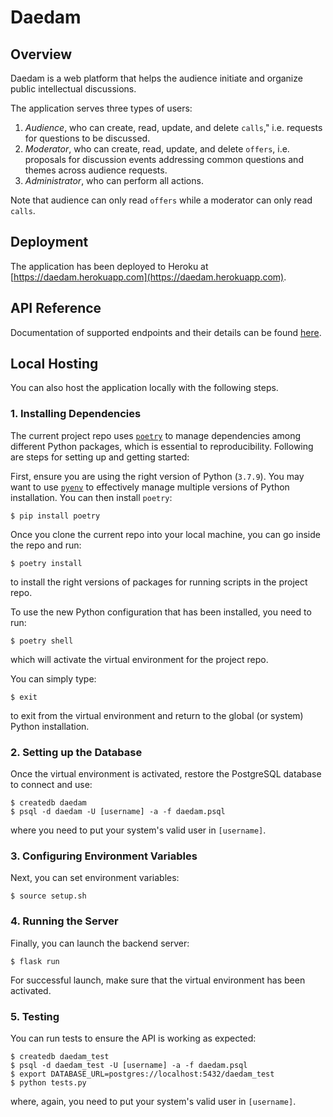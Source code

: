 # Daedam

## Overview

Daedam is a web platform that helps the audience initiate and organize public intellectual discussions.

The application serves three types of users:

1. *Audience*, who can create, read, update, and delete `calls`," i.e. requests for questions to be discussed.
2. *Moderator*, who can create, read, update, and delete `offers`, i.e. proposals for discussion events addressing common questions and themes across audience requests.
3. *Administrator*, who can perform all actions.

Note that audience can only read `offers` while a moderator can only read `calls`.

## Deployment

The application has been deployed to Heroku at [https://daedam.herokuapp.com](https://daedam.herokuapp.com).

## API Reference

Documentation of supported endpoints and their details can be found [here](./apidoc.md).

## Local Hosting

You can also host the application locally with the following steps.

### 1. Installing Dependencies

The current project repo uses [`poetry`](https://python-poetry.org/docs/) to manage
dependencies among different Python packages, which is essential to reproducibility.
Following are steps for setting up and getting started:

First, ensure you are using the right version of Python (`3.7.9`). You may want to
use [`pyenv`](https://github.com/pyenv/pyenv) to effectively manage multiple versions
of Python installation. You can then install `poetry`:
```
$ pip install poetry
```

Once you clone the current repo into your local machine, you can go inside the repo and run:
```
$ poetry install
```
to install the right versions of packages for running scripts in the project repo.

To use the new Python configuration that has been installed, you need to run:
```
$ poetry shell
```
which will activate the virtual environment for the project repo.

You can simply type:
```
$ exit
```
to exit from the virtual environment and return to the global (or system) Python installation.

### 2. Setting up the Database

Once the virtual environment is activated, restore the PostgreSQL database to connect and use:
```
$ createdb daedam
$ psql -d daedam -U [username] -a -f daedam.psql
```
where you need to put your system's valid user in `[username]`.

### 3. Configuring Environment Variables

Next, you can set environment variables:
```
$ source setup.sh
```

### 4. Running the Server

Finally, you can launch the backend server:
```
$ flask run
```

For successful launch, make sure that the virtual environment has been activated.

### 5. Testing

You can run tests to ensure the API is working as expected:
```
$ createdb daedam_test
$ psql -d daedam_test -U [username] -a -f daedam.psql
$ export DATABASE_URL=postgres://localhost:5432/daedam_test
$ python tests.py
```
where, again, you need to put your system's valid user in `[username]`.
